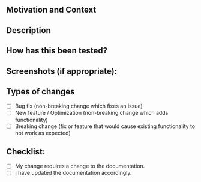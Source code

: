 <!--- 👉👉👉 Provide a general summary of your changes. 👈👈👈 -->

## Motivation and Context
<!--- 💭💡💭 Why is this change required? What problem does it solve? 💭💡💭 -->
<!--- 🔗 If it fixes an open issue, please link to the issue here. 🔗 -->

## Description
<!--- 📝🎯📝 Describe your changes in detail. 📝🎯📝 -->

## How has this been tested?
<!--- 🙆👌🙆 Please describe in detail how you tested your changes. 🙆👌🙆 -->
<!--- Include details of your testing environment, details of your manual tests, snippet code or commands of your manual tests, table of experiments results metrics, tests ran to see how your change affects other areas of the code, etc. -->
<!--- If you have experiments report documents please link to here. -->

## Screenshots (if appropriate):

## Types of changes
<!--- 🏁🎌🏁 What types of changes does your code introduce? Put an `x` in all the boxes that apply: 🏁🎌🏁 -->
- [ ] Bug fix (non-breaking change which fixes an issue)
- [ ] New feature / Optimization (non-breaking change which adds functionality)
- [ ] Breaking change (fix or feature that would cause existing functionality to not work as expected)

## Checklist:
<!--- ✅✅✅ Go over all the following points, and put an `x` in all the boxes that apply. ✅✅✅ -->
<!--- If you're unsure about any of these, don't hesitate to ask. We're here to help! -->

<!--- TODO(wakisaka): After decide our code style, add this.
- [ ] My code follows the code style of this project.
-->
- [ ] My change requires a change to the documentation.
- [ ] I have updated the documentation accordingly.
